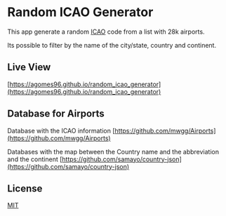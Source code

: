 # Random ICAO Generator

This app generate a random [ICAO](https://en.wikipedia.org/wiki/ICAO_airport_code) code from a list with 28k airports.

Its possible to filter by the name of the city/state, country and continent.

## Live View
[https://agomes96.github.io/random_icao_generator](https://agomes96.github.io/random_icao_generator)

## Database for Airports
Database with the ICAO information
[https://github.com/mwgg/Airports](https://github.com/mwgg/Airports)

Databases with the map between the Country name and the abbreviation and the continent 
[https://github.com/samayo/country-json](https://github.com/samayo/country-json)

## License
[MIT](https://choosealicense.com/licenses/mit/)